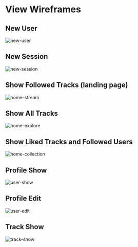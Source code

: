 # View Wireframes

## New User
![new-user]

## New Session
![new-session]

## Show Followed Tracks (landing page)
![home-stream]

## Show All Tracks
![home-explore]

## Show Liked Tracks and Followed Users
![home-collection]

## Profile Show
![user-show]

## Profile Edit
![user-edit]

## Track Show
![track-show]


[new-user]:        ./wireframes/CreateUserView.png
[new-session]:     ./wireframes/NewSessionView.png
[home-stream]:     ./wireframes/HomeStreamView.png
[home-explore]:    ./wireframes/HomeExploreView.png
[home-collection]: ./wireframes/HomeCollectionView.png
[user-show]:       ./wireframes/UserProfileView.png
[user-edit]:       ./wireframes/UserEditView.png
[track-show]:      ./wireframes/TrackView.png

